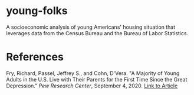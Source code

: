 # young-folks
A socioeconomic analysis of young Americans' housing situation that leverages data from the Census Bureau and the Bureau of Labor Statistics.

# References
Fry, Richard, Passel, Jeffrey S., and Cohn, D'Vera. "A Majority of Young Adults in the U.S. Live with Their Parents for the First Time Since the Great Depression." *Pew Research Center*, September 4, 2020. 
[Link to Article](https://www.pewresearch.org/short-reads/2020/09/04/a-majority-of-young-adults-in-the-u-s-live-with-their-parents-for-the-first-time-since-the-great-depression/)